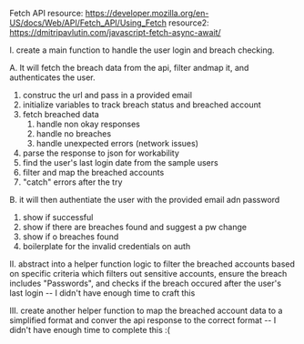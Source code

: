 Fetch API resource: https://developer.mozilla.org/en-US/docs/Web/API/Fetch_API/Using_Fetch
resource2: https://dmitripavlutin.com/javascript-fetch-async-await/

I. create a main function to handle the user login and breach checking.

A. It will fetch the breach data from the api, filter andmap it, and authenticates the user.

1. construc the url and pass in a provided email
2. initialize variables to track breach status and breached account
3. fetch breached data
    1. handle non okay responses
    2. handle no breaches
    3. handle unexpected errors (network issues)
4. parse the response to json for workability
5. find the user's last login date from the sample users
6. filter and map the breached accounts
7. "catch" errors after the try


B. it will then authentiate the user with the provided email adn password

1. show if successful
2. show if there are breaches found and suggest a pw change
3. show if o breaches found
4. boilerplate for the invalid credentials on auth

II. abstract into a helper function logic to filter the breached accounts based on specific criteria which filters out sensitive accounts, ensure the breach includes "Passwords", and checks if the breach occured after the user's last login -- I didn't have enough time to craft this

III. create another helper function to map the breached account data to a simplified format and conver the api response to the correct format -- I didn't have enough time to complete this :(